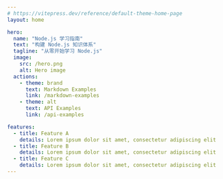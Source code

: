```yaml
---
# https://vitepress.dev/reference/default-theme-home-page
layout: home

hero:
  name: "Node.js 学习指南"
  text: "构建 Node.js 知识体系"
  tagline: "从零开始学习 Node.js"
  image:
    src: /hero.png
    alt: Hero image
  actions:
    - theme: brand
      text: Markdown Examples
      link: /markdown-examples
    - theme: alt
      text: API Examples
      link: /api-examples

features:
  - title: Feature A
    details: Lorem ipsum dolor sit amet, consectetur adipiscing elit
  - title: Feature B
    details: Lorem ipsum dolor sit amet, consectetur adipiscing elit
  - title: Feature C
    details: Lorem ipsum dolor sit amet, consectetur adipiscing elit
---
```



